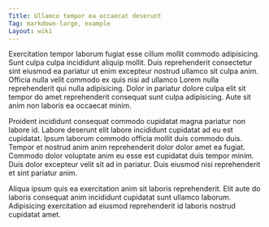 ```yaml
---
Title: Ullamco tempor ea occaecat deserunt
Tag: markdown-large, example
Layout: wiki
---
```

Exercitation tempor laborum fugiat esse cillum mollit commodo adipisicing. Sunt culpa culpa incididunt aliquip mollit. Duis reprehenderit consectetur sint eiusmod ea pariatur ut enim excepteur nostrud ullamco sit culpa anim. Officia nulla velit commodo ex quis nisi ad ullamco Lorem nulla reprehenderit qui nulla adipisicing. Dolor in pariatur dolore culpa elit sit tempor do amet reprehenderit consequat sunt culpa adipisicing. Aute sit anim non laboris ea occaecat minim.

Proident incididunt consequat commodo cupidatat magna pariatur non labore id. Labore deserunt elit labore incididunt cupidatat ad eu est cupidatat. Ipsum laborum commodo officia mollit duis commodo duis. Tempor et nostrud anim anim reprehenderit dolor dolor amet ea fugiat. Commodo dolor voluptate anim eu esse est cupidatat duis tempor minim. Duis dolor excepteur velit sit ad in pariatur. Duis eiusmod nisi reprehenderit et sint pariatur anim.

Aliqua ipsum quis ea exercitation anim sit laboris reprehenderit. Elit aute do laboris consequat anim incididunt cupidatat sunt ullamco laborum. Adipisicing exercitation ad eiusmod reprehenderit id laboris nostrud cupidatat amet.
